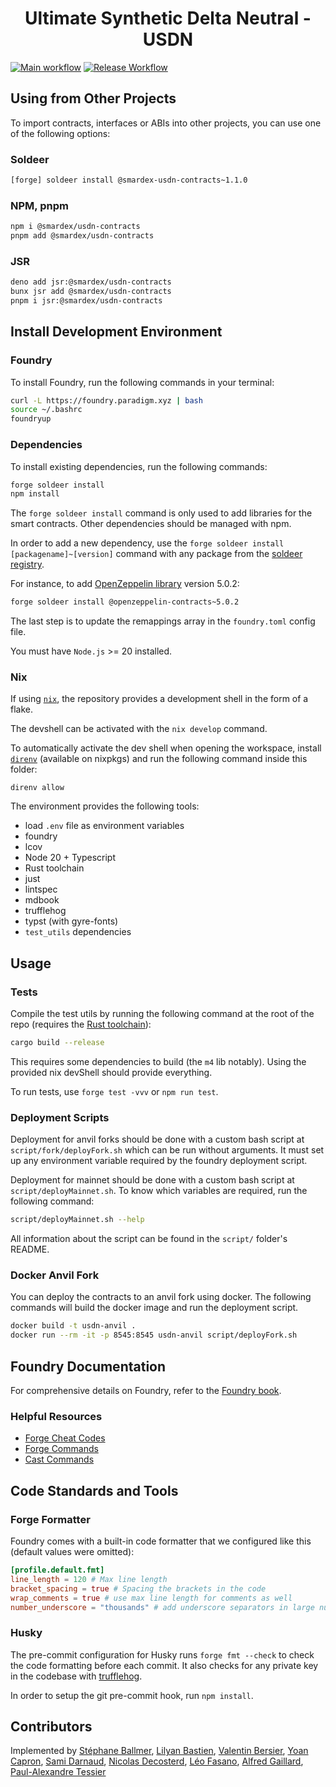 # <h1 align="center">Ultimate Synthetic Delta Neutral - USDN</h1>

[![Main workflow](https://github.com/SmarDex-Ecosystem/usdn-contracts/actions/workflows/ci.yml/badge.svg)](https://github.com/SmarDex-Ecosystem/usdn-contracts/actions/workflows/ci.yml)
[![Release Workflow](https://github.com/SmarDex-Ecosystem/usdn-contracts/actions/workflows/release.yml/badge.svg)](https://github.com/SmarDex-Ecosystem/usdn-contracts/actions/workflows/release.yml)

## Using from Other Projects

To import contracts, interfaces or ABIs into other projects, you can use one of the following options:

### Soldeer

```bash
[forge] soldeer install @smardex-usdn-contracts~1.1.0
```

### NPM, pnpm

```bash
npm i @smardex/usdn-contracts
pnpm add @smardex/usdn-contracts
```

### JSR

```bash
deno add jsr:@smardex/usdn-contracts
bunx jsr add @smardex/usdn-contracts
pnpm i jsr:@smardex/usdn-contracts
```

## Install Development Environment

### Foundry

To install Foundry, run the following commands in your terminal:

```bash
curl -L https://foundry.paradigm.xyz | bash
source ~/.bashrc
foundryup
```

### Dependencies

To install existing dependencies, run the following commands:

```bash
forge soldeer install
npm install
```

The `forge soldeer install` command is only used to add libraries for the smart contracts. Other dependencies should be managed with
npm.

In order to add a new dependency, use the `forge soldeer install [packagename]~[version]` command with any package from the
[soldeer registry](https://soldeer.xyz/).

For instance, to add [OpenZeppelin library](https://github.com/OpenZeppelin/openzeppelin-contracts) version 5.0.2:

```bash
forge soldeer install @openzeppelin-contracts~5.0.2
```

The last step is to update the remappings array in the `foundry.toml` config file.

You must have `Node.js` >= 20 installed.

### Nix

If using [`nix`](https://nixos.org/), the repository provides a development shell in the form of a flake.

The devshell can be activated with the `nix develop` command.

To automatically activate the dev shell when opening the workspace, install [`direnv`](https://direnv.net/)
(available on nixpkgs) and run the following command inside this folder:

```console
direnv allow
```

The environment provides the following tools:

- load `.env` file as environment variables
- foundry
- lcov
- Node 20 + Typescript
- Rust toolchain
- just
- lintspec
- mdbook
- trufflehog
- typst (with gyre-fonts)
- `test_utils` dependencies

## Usage

### Tests

Compile the test utils by running the following command at the root of the repo (requires the [Rust toolchain](https://rustup.rs/)):

```bash
cargo build --release
```

This requires some dependencies to build (the `m4` lib notably). Using the provided nix devShell should provide
everything.

To run tests, use `forge test -vvv` or `npm run test`.

### Deployment Scripts

Deployment for anvil forks should be done with a custom bash script at `script/fork/deployFork.sh` which can be run without
arguments. It must set up any environment variable required by the foundry deployment script.

Deployment for mainnet should be done with a custom bash script at `script/deployMainnet.sh`. To know which variables are required, run the following command:

```bash
script/deployMainnet.sh --help
```

All information about the script can be found in the `script/` folder's README.

### Docker Anvil Fork

You can deploy the contracts to an anvil fork using docker. The following commands will build the docker image and run the deployment script.

```bash
docker build -t usdn-anvil .
docker run --rm -it -p 8545:8545 usdn-anvil script/deployFork.sh
```

## Foundry Documentation

For comprehensive details on Foundry, refer to the [Foundry book](https://book.getfoundry.sh/).

### Helpful Resources

- [Forge Cheat Codes](https://book.getfoundry.sh/cheatcodes/)
- [Forge Commands](https://book.getfoundry.sh/reference/forge/)
- [Cast Commands](https://book.getfoundry.sh/reference/cast/)

## Code Standards and Tools

### Forge Formatter

Foundry comes with a built-in code formatter that we configured like this (default values were omitted):

```toml
[profile.default.fmt]
line_length = 120 # Max line length
bracket_spacing = true # Spacing the brackets in the code
wrap_comments = true # use max line length for comments as well
number_underscore = "thousands" # add underscore separators in large numbers
```

### Husky

The pre-commit configuration for Husky runs `forge fmt --check` to check the code formatting before each commit. It also
checks for any private key in the codebase with [trufflehog](https://github.com/trufflesecurity/trufflehog).

In order to setup the git pre-commit hook, run `npm install`.

## Contributors

Implemented by [Stéphane Ballmer](https://github.com/sballmer),
[Lilyan Bastien](https://github.com/lilyanB),
[Valentin Bersier](https://github.com/beeb),
[Yoan Capron](https://github.com/fireboss777),
[Sami Darnaud](https://github.com/samooyo),
[Nicolas Decosterd](https://github.com/KirienzoEth),
[Léo Fasano](https://github.com/Yashiru),
[Alfred Gaillard](https://github.com/blablalf),
[Paul-Alexandre Tessier](https://github.com/Paulalex85)
